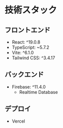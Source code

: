 # 技術スタック

## フロントエンド
- React: ^19.0.8
- TypeScript: ~5.7.2
- Vite: ^6.1.0
- Tailwind CSS: ^3.4.17

## バックエンド
- Firebase: ^11.4.0
  - Realtime Database

## デプロイ
- Vercel
